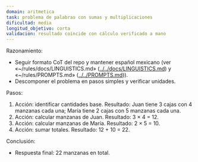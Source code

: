 ```yaml
---
domain: aritmetica
task: problema de palabras con sumas y multiplicaciones
dificultad: media
longitud_objetivo: corta
validacion: resultado coincide con cálculo verificado a mano
---
```

<!-- markdownlint-disable MD041 -->

Razonamiento:
- Seguir formato CoT del repo y mantener español mexicano (ver «~/rules/docs/LINGUISTICS.md» ([../../docs/LINGUISTICS.md](../../docs/LINGUISTICS.md)) y «~/rules/PROMPTS.md» ([../../PROMPTS.md](../../PROMPTS.md))).
- Descomponer el problema en pasos simples y verificar unidades.

Pasos:
1) Acción: identificar cantidades base.
   Resultado: Juan tiene 3 cajas con 4 manzanas cada una; María tiene 2 cajas con 5 manzanas cada una.
2) Acción: calcular manzanas de Juan.
   Resultado: 3 × 4 = 12.
3) Acción: calcular manzanas de María.
   Resultado: 2 × 5 = 10.
4) Acción: sumar totales.
   Resultado: 12 + 10 = 22.

Conclusión:
- Respuesta final: 22 manzanas en total.

